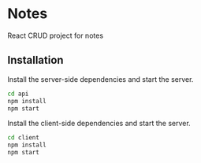 # Notes 
React CRUD project for notes


## Installation

Install the server-side dependencies and start the server.

```sh
cd api
npm install
npm start
```

Install the client-side dependencies and start the server.

```sh
cd client
npm install
npm start
```
